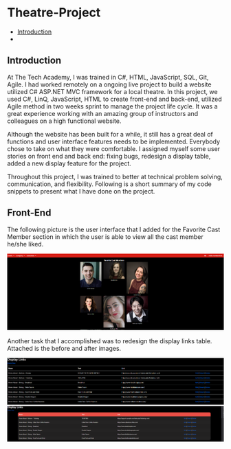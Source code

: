 # Theatre-Project

- [Introduction](#Introduction)
- 

## Introduction
At The Tech Academy, I was trained in C#, HTML, JavaScript, SQL, Git, Agile. I had worked remotely on a ongoing live project to build a website utilized C# ASP.NET MVC framework  for a local theatre. In this project, we used C#, LinQ, JavaScript, HTML to create front-end and back-end, utilized Agile method in two weeks sprint to manage the project life cycle. It was a great experience working with an amazing group of instructors and colleagues on a high functional website.  
  
Although the website has been built for a while, it still has a great deal of functions and user interface features needs to be implemented. Everybody chose to take on what they were comfortable. I assigned myself some user stories on front end and back end: fixing bugs, redesign a display table, added a new display feature for the project.  
  
Throughout this project, I was trained to better at technical problem solving, communication, and flexibility. Following is a short summary of my code snippets to present what I have done on the project.  
  
## Front-End
The following picture is the user interface that I added for the Favorite Cast Member section in which the user is able to view all the cast member he/she liked.  
  
![Favorite Cast Members](./ReadmePictures/Task1.png)  

Another task that I accomplished was to redesign the display links table. Attached is the before and after images.  

 ![Display Links Table Before](./ReadmePictures/Task2.png) 
 ![Display Links Table After](./ReadmePictures/Task2-1.png) 

